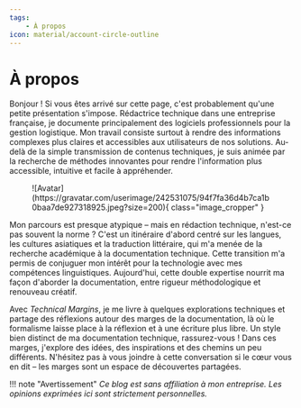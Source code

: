 ```yaml
---
tags:
    - À propos
icon: material/account-circle-outline
---
```


# À propos

Bonjour ! Si vous êtes arrivé sur cette page, c'est probablement qu'une petite présentation s'impose. Rédactrice technique dans une entreprise française, je documente principalement des logiciels professionnels pour la gestion logistique. Mon travail consiste surtout à rendre des informations complexes plus claires et accessibles aux utilisateurs de nos solutions. Au-delà de la simple transmission de contenus techniques, je suis animée par la recherche de méthodes innovantes pour rendre l'information plus accessible, intuitive et facile à appréhender.

<figure markdown="span">
    ![Avatar](https://gravatar.com/userimage/242531075/94f7fa36d4b7ca1b0baa7de927318925.jpeg?size=200){ class="image_cropper" }
</figure>

Mon parcours est presque atypique – mais en rédaction technique, n'est-ce pas souvent la norme ? C'est un itinéraire d'abord centré sur les langues, les cultures asiatiques et la traduction littéraire, qui m'a menée de la recherche académique à la documentation technique. Cette transition m'a permis de conjuguer mon intérêt pour la technologie avec mes compétences linguistiques. Aujourd'hui, cette double expertise nourrit ma façon d'aborder la documentation, entre rigueur méthodologique et renouveau créatif.

Avec *Technical Margins*, je me livre à quelques explorations techniques et partage des réflexions autour des marges de la documentation, là où le formalisme laisse place à la réflexion et à une écriture plus libre. Un style bien distinct de ma documentation technique, rassurez-vous&nbsp;! Dans ces marges, j'explore des idées, des inspirations et des chemins un peu différents. N'hésitez pas à vous joindre à cette conversation si le cœur vous en dit – les marges sont un espace de découvertes partagées.

!!! note "Avertissement"
    *Ce blog est sans affiliation à mon entreprise. Les opinions exprimées ici sont strictement personnelles.*
